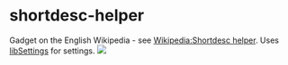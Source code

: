 # shortdesc-helper
Gadget on the English Wikipedia - see [Wikipedia:Shortdesc helper](https://en.wikipedia.org/wiki/Wikipedia:Shortdesc_helper). Uses [libSettings](https://github.com/galobtter/libSettings) for settings.
![](https://raw.githubusercontent.com/galobtter/shortdesc-helper/master/Shortdesc_helper_editing_screenshot.png)

